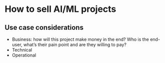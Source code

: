 # How to sell AI/ML projects
## Use case considerations
- Business: how will this project make money in the end? Who is the end-user, what’s their pain point and are they willing to pay?
- Technical
- Operational
